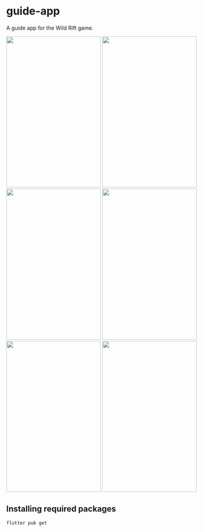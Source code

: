 # guide-app
A guide app for the Wild Rift game.

<img src="https://user-images.githubusercontent.com/67211558/161309166-f2dde643-ea79-45fd-937e-776ebacc7dcb.jpg" width="250" height="400">
<img src="https://user-images.githubusercontent.com/67211558/161309171-1cf063b0-ccaa-498b-b962-718055b0c5da.jpg" width="250" height="400">
<img src="https://user-images.githubusercontent.com/67211558/161309173-6554d943-a08c-4795-b013-898e350278f0.jpg" width="250" height="400">
<img src="https://user-images.githubusercontent.com/67211558/161309174-909089b0-d9a9-4033-a68f-be9ca83d466e.jpg" width="250" height="400">
<img src="https://user-images.githubusercontent.com/67211558/161309177-b7a815fc-f059-48e5-a1df-f3b7aaeff6b8.jpg" width="250" height="400">
<img src="https://user-images.githubusercontent.com/67211558/161309178-fa9477ed-b96a-4e9c-8ccf-6931dbe9e8f1.jpg" width="250" height="400">

## Installing required packages

```
flutter pub get
```
